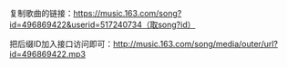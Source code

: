 复制歌曲的链接：https://music.163.com/song?id=496869422&userid=517240734（取song?id）

把后缀ID加入接口访问即可：http://music.163.com/song/media/outer/url?id=496869422.mp3

